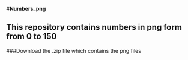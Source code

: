 #**Numbers_png**
## This repository contains numbers in png form from 0 to 150

###Download the .zip file which contains the png files
